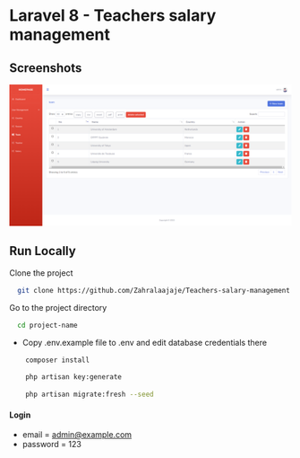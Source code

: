 # Laravel 8 - Teachers salary management

## Screenshots

![preview img](/screen.png)

## Run Locally

Clone the project

```bash
  git clone https://github.com/Zahralaajaje/Teachers-salary-management.git project-name
```

Go to the project directory

```bash
  cd project-name
```

-   Copy .env.example file to .env and edit database credentials there

```bash
    composer install
```

```bash
    php artisan key:generate
```

```bash
    php artisan migrate:fresh --seed
```

#### Login

-   email = admin@example.com
-   password = 123
